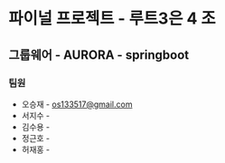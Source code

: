 # 파이널 프로젝트 - 루트3은 4 조

## 그룹웨어 - AURORA - springboot

### 팀원
* 오승재 - os133517@gmail.com
* 서지수 - 
* 김수용 -
* 정근호 -
* 허재홍 -
